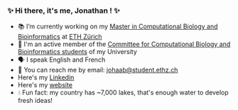 ### :sparkles: Hi there, it's me, Jonathan ! :sparkles:

- :books: I’m currently working on my [Master in Computational Biology and Bioinformatics](https://cbb.ethz.ch/) at [ETH Zürich](https://ethz.ch/en.html)
- :busts_in_silhouette: I'm an active member of the [Committee for Computational Biology and Bioinformatics students](https://vis.ethz.ch/en/about/committees/ccbb) of my University
- :speaking_head: I speak English and French
- :email: You can reach me by email: <johaab@student.ethz.ch>
- <i class="fa fa-linkedin"></i> Here's my [Linkedin](https://www.linkedin.com/in/jonathan-haab/)
- <i class="fa fa-globe"></i> Here's my [website](https://johaab.github.io/)
- :droplet: Fun fact: my country has ~7,000 lakes, that's enough water to develop fresh ideas!
